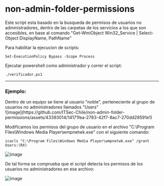 # non-admin-folder-permissions

Este script esta basado en la busqueda de permisos de usuarios no administradores, dentro de las carpetas de los servicios a los que son accesibles, en base al comando "Get-WmiObject Win32_Service | Select-Object DisplayName, PathName"

Para habilitar la ejecucion de scripts:
```
Set-ExecutionPolicy Bypass -Scope Process
```

Ejecutar powershell como administrador y correr el script:
```
./verificador.ps1
```

- - -

<h3>Ejemplo:</h3>
Dentro de un equipo se tiene al usuario "noble", perteneciente al grupo de usuarios no administradores llamados "Users" <br />
![image](https://github.com/ITSec-Chile/non-admin-folder-permissions/assets/43393014/14171fea-2783-42f7-8ac7-270dd29591e1)

Modificamos los permisos del grupo de usuario en el archivo "C:\Program Files\Windows Media Player\wmpnetwk.exe" con el siguiente comando:
```
icacls "C:\Program Files\Windows Media Player\wmpnetwk.exe" /grant Users:(RX)
```
![image](https://github.com/ITSec-Chile/non-admin-folder-permissions/assets/43393014/ad3128fd-9aaa-48bc-a92d-7af5682374b1)

De tal forma se comprueba que el script detecta los permisos de los usuarios no administradores en ese archivo:

![image](https://github.com/ITSec-Chile/non-admin-folder-permissions/assets/43393014/2d9a4a3f-5dfd-4267-b3d0-65a6f2d62cdc)
